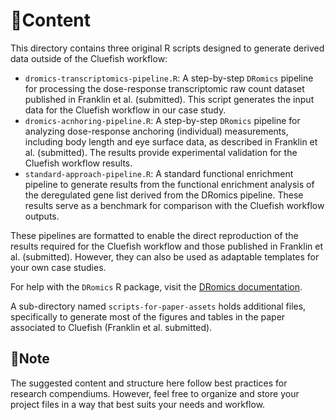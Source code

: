 # 📄Content

This directory contains three original R scripts designed to generate derived data outside of the Cluefish workflow:

-  `dromics-transcriptomics-pipeline.R`: A step-by-step `DRomics` pipeline for processing the dose-response transcriptomic raw count dataset published in Franklin et al. (submitted). This script generates the input data for the Cluefish workflow in our case study.
-  `dromics-acnhoring-pipeline.R`: A step-by-step `DRomics` pipeline for analyzing dose-response anchoring (individual) measurements, including body length and eye surface data, as described in Franklin et al. (submitted). The results provide experimental validation for the Cluefish workflow results.
-  `standard-approach-pipeline.R`: A standard functional enrichment pipeline to generate results from the functional enrichment analysis of the deregulated gene list derived from the DRomics pipeline. These results serve as a benchmark for comparison with the Cluefish workflow outputs.

These pipelines are formatted to enable the direct reproduction of the results required for the Cluefish workflow and those published in Franklin et al. (submitted). However, they can also be used as adaptable templates for your own case studies. 

For help with the `DRomics` R package, visit the [DRomics documentation](https://lbbe-software.github.io/DRomics/).

A sub-directory named `scripts-for-paper-assets` holds additional files, specifically to generate most of the figures and tables in the paper associated to Cluefish (Franklin et al. submitted). 

## 📍Note

The suggested content and structure here follow best practices for research compendiums. However, feel free to organize and store your project files in a way that best suits your needs and workflow.
